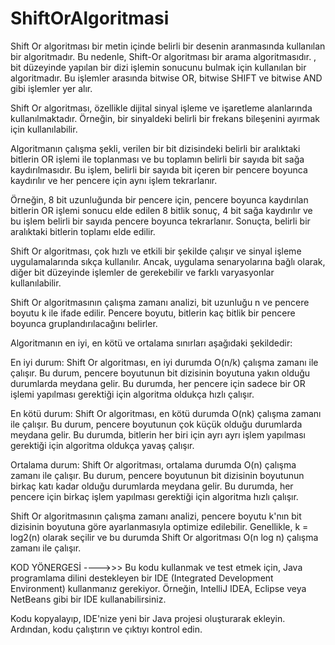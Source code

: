 # ShiftOrAlgoritmasi

Shift Or algoritması  bir metin içinde belirli bir desenin aranmasında kullanılan bir algoritmadır. Bu nedenle, Shift-Or algoritması bir arama algoritmasıdır. , bit düzeyinde yapılan bir dizi işlemin sonucunu bulmak için kullanılan bir algoritmadır. 
Bu işlemler arasında bitwise OR, bitwise SHIFT ve bitwise AND gibi işlemler yer alır.

Shift Or algoritması, özellikle dijital sinyal işleme ve işaretleme alanlarında kullanılmaktadır. 
Örneğin, bir sinyaldeki belirli bir frekans bileşenini ayırmak için kullanılabilir.

Algoritmanın çalışma şekli, verilen bir bit dizisindeki belirli bir aralıktaki bitlerin OR işlemi ile toplanması ve bu toplamın belirli bir sayıda bit sağa kaydırılmasıdır. 
Bu işlem, belirli bir sayıda bit içeren bir pencere boyunca kaydırılır ve her pencere için aynı işlem tekrarlanır.

Örneğin, 8 bit uzunluğunda bir pencere için, pencere boyunca kaydırılan bitlerin OR işlemi sonucu elde edilen 8 bitlik sonuç, 
4 bit sağa kaydırılır ve bu işlem belirli bir sayıda pencere boyunca tekrarlanır. Sonuçta, belirli bir aralıktaki bitlerin toplamı elde edilir.

Shift Or algoritması, çok hızlı ve etkili bir şekilde çalışır ve sinyal işleme uygulamalarında sıkça kullanılır. 
Ancak, uygulama senaryolarına bağlı olarak, diğer bit düzeyinde işlemler de gerekebilir ve farklı varyasyonlar kullanılabilir.

Shift Or algoritmasının çalışma zamanı analizi, bit uzunluğu n ve pencere boyutu k ile ifade edilir. 
Pencere boyutu, bitlerin kaç bitlik bir pencere boyunca gruplandırılacağını belirler. 

Algoritmanın en iyi, en kötü ve ortalama sınırları aşağıdaki şekildedir:

En iyi durum: Shift Or algoritması, en iyi durumda O(n/k) çalışma zamanı ile çalışır. 
Bu durum, pencere boyutunun bit dizisinin boyutuna yakın olduğu durumlarda meydana gelir.
Bu durumda, her pencere için sadece bir OR işlemi yapılması gerektiği için algoritma oldukça hızlı çalışır.

En kötü durum: Shift Or algoritması, en kötü durumda O(nk) çalışma zamanı ile çalışır. 
Bu durum, pencere boyutunun çok küçük olduğu durumlarda meydana gelir. 
Bu durumda, bitlerin her biri için ayrı ayrı işlem yapılması gerektiği için algoritma oldukça yavaş çalışır.

Ortalama durum: Shift Or algoritması, ortalama durumda O(n) çalışma zamanı ile çalışır. 
Bu durum, pencere boyutunun bit dizisinin boyutunun birkaç katı kadar olduğu durumlarda meydana gelir.
Bu durumda, her pencere için birkaç işlem yapılması gerektiği için algoritma hızlı çalışır.


Shift Or algoritmasının çalışma zamanı analizi, pencere boyutu k'nın bit dizisinin boyutuna göre ayarlanmasıyla optimize edilebilir. 
Genellikle, k = log2(n) olarak seçilir ve bu durumda Shift Or algoritması O(n log n) çalışma zamanı ile çalışır.


KOD YÖNERGESİ  ---->>>
Bu kodu kullanmak ve test etmek için, Java programlama dilini destekleyen bir IDE (Integrated Development Environment) kullanmanız gerekiyor. Örneğin, IntelliJ IDEA, Eclipse veya NetBeans gibi bir IDE kullanabilirsiniz.

Kodu kopyalayıp, IDE'nize yeni bir Java projesi oluşturarak ekleyin. Ardından, kodu çalıştırın ve çıktıyı kontrol edin.
